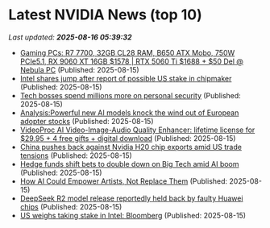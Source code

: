# Latest NVIDIA News (top 10)
_Last updated: **2025-08-16 05:39:32**_

- [Gaming PCs: R7 7700, 32GB CL28 RAM, B650 ATX Mobo, 750W PCIe5.1, RX 9060 XT 16GB $1578 | RTX 5060 Ti $1688 + $50 Del @ Nebula PC](https://www.ozbargain.com.au/node/919795) (Published: 2025-08-15)
- [Intel shares jump after report of possible US stake in chipmaker](https://www.bbc.com/news/articles/cpv01pl208lo) (Published: 2025-08-15)
- [Tech bosses spend millions more on personal security](https://biztoc.com/x/e52f1ae6b7d24ee2) (Published: 2025-08-15)
- [Analysis:Powerful new AI models knock the wind out of European adopter stocks](https://www.channelnewsasia.com/business/analysispowerful-new-ai-models-knock-wind-out-european-adopter-stocks-5296041) (Published: 2025-08-15)
- [VideoProc AI Video-Image-Audio Quality Enhancer: lifetime license for $29.95 + 4 free gifts + digital download](https://www.dealnews.com/Video-Proc-AI-Video-Image-Audio-Quality-Enhancer-lifetime-license-for-29-95-4-free-gifts-digital-download/21760272.html) (Published: 2025-08-15)
- [China pushes back against Nvidia H20 chip exports amid US trade tensions](https://www.digitimes.com/news/a20250814PD207/nvidia-chips-exports-shipments-ai-chip.html) (Published: 2025-08-15)
- [Hedge funds shift bets to double down on Big Tech amid AI boom](https://economictimes.indiatimes.com/tech/technology/hedge-funds-shift-bets-to-double-down-on-big-tech-amid-ai-boom/articleshow/123316525.cms) (Published: 2025-08-15)
- [How AI Could Empower Artists, Not Replace Them](https://www.forbes.com/video/e4682579-2300-4849-8db4-29a850ac9b5e/how-ai-could-empower-artists-not-replace-them/) (Published: 2025-08-15)
- [DeepSeek R2 model release reportedly held back by faulty Huawei chips](https://siliconangle.com/2025/08/14/deepseek-r2-model-release-reportedly-held-back-faulty-huawei-chips/) (Published: 2025-08-15)
- [US weighs taking stake in Intel: Bloomberg](https://economictimes.indiatimes.com/tech/technology/us-weighs-taking-stake-in-intel-bloomberg/articleshow/123315268.cms) (Published: 2025-08-15)
